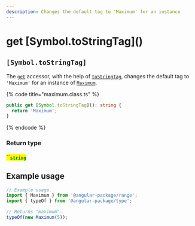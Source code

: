 ```yaml
---
description: Changes the default tag to 'Maximum' for an instance
---
```


# get \[Symbol.toStringTag]\()

## `[Symbol.toStringTag]`

The [`get`](https://developer.mozilla.org/en-US/docs/Web/JavaScript/Reference/Functions/get) accessor, with the help of [`toStringTag`](https://developer.mozilla.org/en-US/docs/Web/JavaScript/Reference/Global\_Objects/Symbol/toStringTag), changes the default tag to `'Maximum'` for an instance of [`Maximum`](broken-reference).

{% code title="maximum.class.ts" %}
```typescript
public get [Symbol.toStringTag](): string {
  return 'Maximum';
}
```
{% endcode %}

### Return type

#### <mark style="color:green;">``</mark>[<mark style="color:green;">`string`</mark>](https://www.typescriptlang.org/docs/handbook/basic-types.html#string)

## Example usage

```typescript
// Example usage.
import { Maximum } from '@angular-package/range';
import { typeOf } from '@angular-package/type';

// Returns "maximum".
typeOf(new Maximum(5));
```

